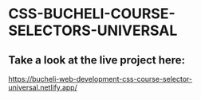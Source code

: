 # CSS-BUCHELI-COURSE-SELECTORS-UNIVERSAL

## Take a look at the live project here:
https://bucheli-web-development-css-course-selector-universal.netlify.app/
